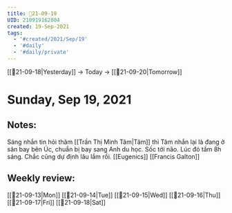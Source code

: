 ```yaml
---
title: 📝21-09-19
UID: 210919162804
created: 19-Sep-2021
tags:
  - '#created/2021/Sep/19'
  - '#daily'
  - '#daily/private'
---
```

[[📝21-09-18|Yesterday]] -> Today -> [[📝21-09-20|Tomorrow]]
# Sunday, Sep 19, 2021

## Notes:
Sáng nhắn tin hỏi thăm [[Trần Thị Minh Tâm|Tâm]] thì Tâm nhắn lại là đang ở sân bay bên Úc, chuẩn bị bay sang Anh du học. Sốc tới não. Lúc đó tầm 8h sáng. Chắc cũng dự định lâu lắm rồi.
[[Eugenics]]
[[Francis Galton]]

## Weekly review:
[[📝21-09-13|Mon]]
[[📝21-09-14|Tue]]
[[📝21-09-15|Wed]]
[[📝21-09-16|Thu]]
[[📝21-09-17|Fri]]
[[📝21-09-18|Sat]]
